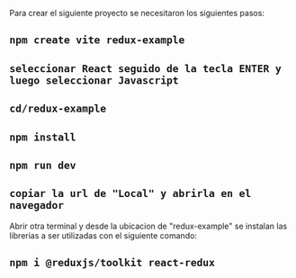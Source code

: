 Para crear el siguiente proyecto se necesitaron los siguientes pasos:

## `npm create vite redux-example`
## `seleccionar React seguido de la tecla ENTER y luego seleccionar Javascript`
## `cd/redux-example`
## `npm install`
## `npm run dev`
## `copiar la url de "Local" y abrirla en el navegador`

Abrir otra terminal y desde la ubicacion de "redux-example" se instalan las librerias a ser utilizadas con el siguiente comando:
## `npm i @reduxjs/toolkit react-redux`